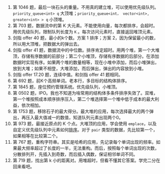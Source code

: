 1. 第 1046 题，最后一块石头的重量。不用真的建立堆，可以使用优先级队列。`priority_queue<int> q` 大顶堆；`priority_queue<int， vector<int>, greater<int> > q` 小顶堆。
2. 第 703 题，数据流中的第 K 大元素。不能使用向量，每次都排序，会超时。用优先级队列，限制队列长度为 `K` 。每次访问元素时，直接返回堆顶元素。
3. 剑指 offer 40 题，最小的k个数。方案 1 排序；方案 2，因为保留最小的数，所以用大顶堆，把数据大的弹出去。
4. 剑指 offer 41 题，数据流中的中位数。排序肯定超时。用两个堆，第一个大堆顶，存储有序数据的前部分；第二个小堆顶，存储有序数据的后部分。在添加数据时实现有序。如果两个堆的数量相等，现在小堆中添加，而后小堆弹出，放到大堆；如果不相登，大堆添加，而后弹出，弹出的内容放到小堆。
5. 剑指 offer 17.20 题，连续中值。和剑指 offer 41 题相同。
6. 第 692 题，前K个高频单词。老本行，多目标的结构体排序。
7. 第 1845 题，座位预约管理系统。优先级队列，小堆顶。
8. 第 0502 题，IPO。我也不知道为啥常用的结构体多条件排序失效了。双堆，第一个堆按照成本顺序排序压入，第二个堆选择第一个堆中低于成本的最大利益，依次相加。
9. 第 1753 题，移除石子的最大得分。最大堆的应用，每次选择最大的两个弹出，再压入最大值减一的数值，知道队列元素出现两个0。
10. 第 973 题，最接近原点的 K 个点。大堆顶的应用，学会使用 `emplace`，以及自定义优先级队列中元素如何[排序](https://www.cnblogs.com/huashanqingzhu/p/11040390.html)。对于 `pair` 类型的数据，先比较第一个，如果相等在比较第二个。
11. 第 767 题，重构字符串。其实是哈希的应用，先记录每个单词出现的频率。如果最大频率超过了长度的一半，无法重构。而后，按照每个单词出现的次数，分散排列开，先插入到奇数，而后插入偶数，保证相邻单词不同。
12. 第 719 题，找出第 k 小的距离对。用堆超时，但看不懂其它答案。学完二分在回来看吧。